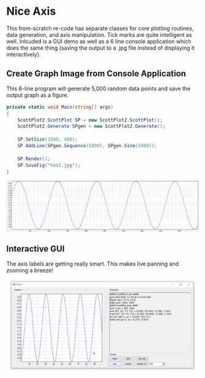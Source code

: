 # Nice Axis
This from-scratch re-code has separate classes for core plotting routines, data generation, and axis manipulation. Tick marks are quite intelligent as well. Inlcuded is a GUI demo as well as a 6 line console application which does the same thing (saving the output to a .jpg file instead of displaying it interactively).

## Create Graph Image from Console Application
This 6-line program will generate 5,000 random data points and save the output graph as a figure.

```c#
private static void Main(string[] args)
{
	ScottPlot2.ScottPlot SP = new ScottPlot2.ScottPlot();
	ScottPlot2.Generate SPgen = new ScottPlot2.Generate();

	SP.SetSize(1500, 400);
	SP.AddLine(SPgen.Sequence(5000), SPgen.Sine(5000));

	SP.Render();
	SP.SaveFig("test.jpg");
}
```

![](test.jpg)

## Interactive GUI
The axis labels are getting really smart. This makes live panning and zooming a breeze!

![](demo.gif)
